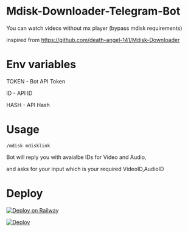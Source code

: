 # Mdisk-Downloader-Telegram-Bot

You can watch videos without mx player (bypass mdisk requirements)

inspired from https://github.com/death-angel-141/Mdisk-Downloader

# Env variables

TOKEN - Bot API Token

ID - API ID

HASH - API Hash

# Usage

```
/mdisk mdisklink
```

Bot will reply you with avaialbe IDs for Video and Audio, 

and asks for your input which is your required VideoID,AudioID

# Deploy

[![Deploy on Railway](https://railway.app/button.svg)](https://railway.app/new/template/D6ueVa?referralCode=_4oAwx)

<a href="https://heroku.com/deploy?template=https://github.com/atikjaz/mdisk-downloader-telegram-bot& env[SLACK_SUBDOMAIN]=testdomain">
  <img src="https://www.herokucdn.com/deploy/button.svg" alt="Deploy">

